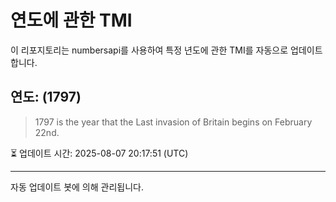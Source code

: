 
# 연도에 관한 TMI

이 리포지토리는 numbersapi를 사용하여 특정 년도에 관한 TMI를 자동으로 업데이트합니다.

## 연도: (1797)
> 1797 is the year that the Last invasion of Britain begins on February 22nd.

⏳ 업데이트 시간: 2025-08-07 20:17:51 (UTC)

---
자동 업데이트 봇에 의해 관리됩니다.
